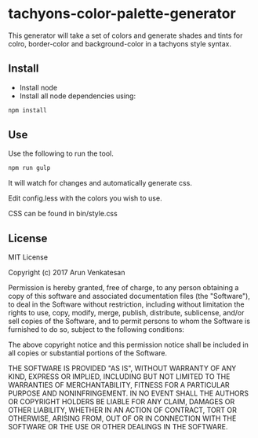 # tachyons-color-palette-generator

This generator will take a set of colors and generate shades and tints for colro, border-color and background-color in a tachyons style syntax.

## Install
* Install node
* Install all node dependencies using:

```bash
npm install
```

## Use
Use the following to run the tool.

```bash
npm run gulp
```

It will watch for changes and automatically generate css.

Edit config.less with the colors you wish to use.

CSS can be found in bin/style.css

## License
MIT License

Copyright (c) 2017 Arun Venkatesan

Permission is hereby granted, free of charge, to any person obtaining a copy
of this software and associated documentation files (the "Software"), to deal
in the Software without restriction, including without limitation the rights
to use, copy, modify, merge, publish, distribute, sublicense, and/or sell
copies of the Software, and to permit persons to whom the Software is
furnished to do so, subject to the following conditions:

The above copyright notice and this permission notice shall be included in all
copies or substantial portions of the Software.

THE SOFTWARE IS PROVIDED "AS IS", WITHOUT WARRANTY OF ANY KIND, EXPRESS OR
IMPLIED, INCLUDING BUT NOT LIMITED TO THE WARRANTIES OF MERCHANTABILITY,
FITNESS FOR A PARTICULAR PURPOSE AND NONINFRINGEMENT. IN NO EVENT SHALL THE
AUTHORS OR COPYRIGHT HOLDERS BE LIABLE FOR ANY CLAIM, DAMAGES OR OTHER
LIABILITY, WHETHER IN AN ACTION OF CONTRACT, TORT OR OTHERWISE, ARISING FROM,
OUT OF OR IN CONNECTION WITH THE SOFTWARE OR THE USE OR OTHER DEALINGS IN THE
SOFTWARE.
